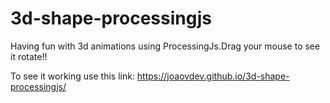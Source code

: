 # 3d-shape-processingjs
Having fun with 3d animations using ProcessingJs.Drag your mouse to see it rotate!!

To see it working use this link: https://joaovdev.github.io/3d-shape-processingjs/
